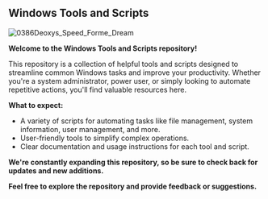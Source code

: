 ## Windows Tools and Scripts
![0386Deoxys_Speed_Forme_Dream](https://github.com/user-attachments/assets/3c072b17-fcd7-4ed6-88ab-fcd9ef13bc1c)


**Welcome to the Windows Tools and Scripts repository!**

This repository is a collection of helpful tools and scripts designed to streamline common Windows tasks and improve your productivity. Whether you're a system administrator, power user, or simply looking to automate repetitive actions, you'll find valuable resources here.

**What to expect:**

* A variety of scripts for automating tasks like file management, system information, user management, and more.
* User-friendly tools to simplify complex operations.
* Clear documentation and usage instructions for each tool and script.

**We're constantly expanding this repository, so be sure to check back for updates and new additions.**

**Feel free to explore the repository and provide feedback or suggestions.**
 
